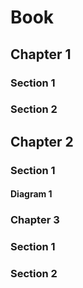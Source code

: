 <h1>Book</h1>
  <h2>Chapter 1</h2>
    <h3>Section 1</h3>
    <h3>Section 2</h3>
  <h2>Chapter 2</h2>
    <h3>Section 1</h3>
      <h4>Diagram 1</h4>
     <h3>Chapter 3</h3>
      <h3>Section 1</h3>
    <h3>Section 2</h3>
